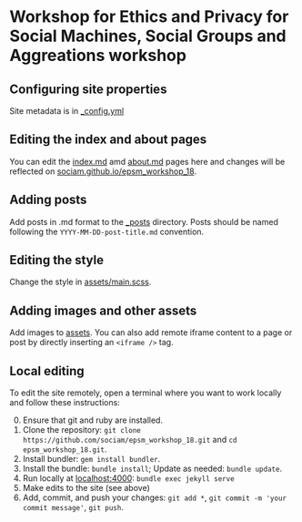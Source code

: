 # Workshop for Ethics and Privacy for Social Machines, Social Groups and Aggreations workshop

## Configuring site properties

Site metadata is in [_config.yml](_config.yml)

## Editing the index and about pages

You can edit the [index.md](index.md) amd [about.md](about.md) pages here and changes will be reflected on [sociam.github.io/epsm_workshop_18](https://sociam.github.io/epsm_workshop_18).

## Adding posts

Add posts in .md format to the [_posts](_posts) directory. Posts should be named following the `YYYY-MM-DD-post-title.md` convention.

## Editing the style

Change the style in [assets/main.scss](assets/main.scss).

## Adding images and other assets

Add images to [assets](assets/). You can also add remote iframe content to a page or post by directly inserting an `<iframe />` tag.

## Local editing

To edit the site remotely, open a terminal where you want to work locally and follow these instructions:

0. Ensure that git and ruby are installed.
1. Clone the repository: `git clone https://github.com/sociam/epsm_workshop_18.git` and `cd epsm_workshop_18.git`.
2. Install bundler: `gem install bundler`.
3. Install the bundle: `bundle install`; Update as needed: `bundle update`.
4. Run locally at [localhost:4000](http://localhost:4000/): `bundle exec jekyll serve`
5. Make edits to the site (see above)
6. Add, commit, and push your changes: `git add *`, `git commit -m 'your commit message'`, `git push`.

